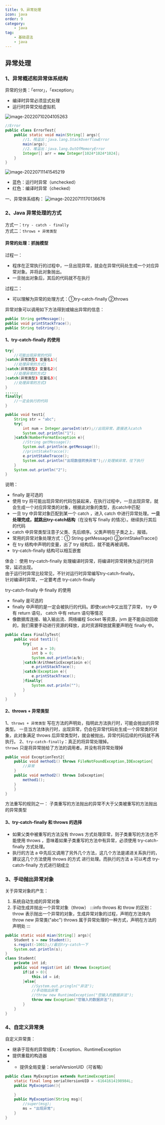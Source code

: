 ```yaml
---
title: 9、异常处理
icon: java
order: 9
category: 
    - java
tag: 
    - 基础语法
    - java
---
```

## 异常处理

### 1、异常概述和异常体系结构

异常的分类：「error」，「exception」
- 编译时异常必须显式处理
- 运行时异常交给虚拟机

![image-20220710204105263](https://raw.githubusercontent.com/T4mako/ImageBed/main/image-20220710204105263.png)

```java
//Error
public class ErrorTest{
    public static void main(String[] args){
        //1、栈溢出：java.lang.StackOverflowError
        main(args);
        //2、堆溢出：java.lang.OutOfMemoryError
        Integer[] arr = new Integer[1024*1024*1024];
    }
}
```

![image-20220711141545219](https://raw.githubusercontent.com/T4mako/ImageBed/main/image-20220711141545219.png)

- 蓝色：运行时异常（unchecked）
- 红色：编译时异常（checked）


一、异常体系结构：
![image-20220711170136676](https://raw.githubusercontent.com/T4mako/ImageBed/main/image-20220711170136676.png)


### 2、Java 异常处理的方式

方式一：`try - catch - finally`  
方式二：`throws + 异常类型`

#### 异常的处理：抓抛模型

过程一：
- 程序在正常执行的过程中，一旦出现异常，就会在异常代码处生成一个对应异常对象。并将此对象抛出。
- 一旦抛出对象后，其后的代码就不在执行

过程二：
- 可以理解为异常的处理方式：①try-catch-finally ②throws

异常对象可以调用如下方法得到或输出异常的信息：
```java
public String getMessage();
public void printStackTrace();
public String toString();
```

#### 1、try-catch-finally 的使用

```java
try{
    //可能出现异常的代码
}catch(异常类型1 变量名1){
    //处理异常的方式1
}catch(异常类型2 变量名2){
    //处理异常的方式2
}catch(异常类型3 变量名3){
    //处理异常的方式3
}
......
finally{
    //一定会执行的代码
}
```

```java
public void test1{
    String str = "abc";
    try{
        int num = Integer.parseInt(str);//出现异常，直接进入catch
        System.out.println("1");
    }catch(NumberFormatException e){
        //String getMessage():
        System.out.println(e.getMessage());
        //printStakeTracce():
        e.printStakeTracce();
        System.out.println("出现数值转换异常");//处理掉异常，往下执行
    }
    System.out.println("2");
}
```

说明：
- finally 是可选的
- 使用 try 将可能出现异常的代码包装起来，在执行过程中，一旦出现异常，就会生成一个对应异常类的对象，根据此对象的类型，去catch中匹配
- 一旦 try 中异常对象匹配到某一个 catch ，进入 catch 中进行异常处理。**一旦处理完成，就跳出try-catch结构**（在没有写 finally 的情况）。继续执行其后的代码 
- catch 中异常类型注意子父类、先后顺序。父类声明在子类之上，报错。
- 常用的异常对象处理方式：① String getMessage()	②printStakeTracce()
- 在 try 结构中声明的变量，出了 try 结构后，就不能再被调用。
- try-catch-finally 结构可以相互嵌套

体会：
使用 try-catch-finally 处理编译时异常，将编译时异常转换为运行时异常，延迟出现。  
由于运行时异常比较常见，不针对运行时异常编写try-catch-finally。  
针对编译时异常，一定要考虑 try-catch-finally

try-catch-finally 中 finally  的使用
- finally 是可选的
- finally 中声明的是一定会被执行的代码。即使catch中又出现了异常， try 中有 return 语句， catch 中有 return 语句等情况
- 像数据库连接、输入输出流、网络编程 Socket 等资源，jvm 是不能自动回收的，我们需要手动进行资源的释放，此时资源释放就需要声明在 finally 中。

```java
public class FinallyTest{
    public void test1(){
        try{
            int a = 10;
        	int b = 0;
            System.out.println(a/b);
        }catch(ArithmeticExceptioin e){
            e.printStackTrace();
        }catch(Exception e){
            e.printStackTrace();
        }finally{
            System.out.prinln("");
        }
	}
}
```

#### 2、throws + 异常类型

1、`throws + 异常类型` 写在方法的声明处，指明此方法执行时，可能会抛出的异常类型。
一旦当方法体执行时，出现异常，仍会在异常代码处生成一个异常类的对象，此对象满足 throws 后异常类型时，就会被抛出。异常代码后续的代码就不再执行。
2、`try-catch-finally`：真正的将异常处理掉。  
`throws` 只是将异常抛给了方法的调用者。并没有将异常处理掉

```java
public void ExceptionTest2{
    public void method1() throws FileNotFoundException,IOException{
        //异常
    }
    public void method2() throws IoException{
        method1();
    }
    }
}
```

方法重写的规则之一：
子类重写的方法抛出的异常不大于父类被重写的方法抛出的异常类型

#### 3、try-catch-finally 和 throws 的选择

- 如果父类中被重写的方法没有 throws 方式处理异常，则子类重写的方法也不能使用 throws ，意味着如果子类重写的方法中有异常，必须使用 try-catch-finally 方式处理。
- 执行的方法 a 中先后又调用了另外几个方法，这几个方法是递进关系执行的，建议这几个方法使用 throws 的方式 进行处理。而执行的方法 a 可以考虑 try-catch-finally 方式进行胡成立

### 3、手动抛出异常对象

关于异常对象的产生：  
1. 系统自动生成的异常对象	
2. 手动生成并抛出一个异常对象（throw）
:::info
throws 和 throw 的区别：
throw 表示抛出一个异常的对象，生成异常对象的过程，声明在方法体内 throw new 异常类("abc")
throws 属于异常处理的一种方式，声明在方法的声明处
:::

```java
public static void mian(String[] args){
    Student s = new Student();
    s.regist(-1001);//最后try-catch一下
    System.out.println(s);
}
class Student{
    private int id;
    public void regist(int id) throws Exception{
        if(id > 0){
            this.id = id;
        }else{
            //System.out.pringln("非法");
            //手动抛出异常
            //throw new RuntimeException("您输入的数据非法");
            throw new Exception("您输入的数据非法");
        }
	}
}
```

### 4、自定义异常类

自定义异常类：
- 继承于现有的异常结构：Exception、RuntimeException
- 提供重载的构造器
- - 提供全局变量：serialVersionUID（可省略）

```java
public class MyException extends RuntimeException{
    static final long serialVersionUID = -61641614198984L;
    public MyException(){
        
	}
    public MyException(String msg){
        //super(msg);
        ms = "出现异常";
    }
}
```
